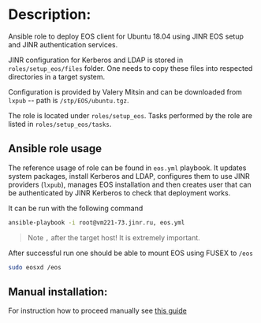 # Description:

Ansible role to deploy EOS client for Ubuntu 18.04 using JINR EOS setup and
JINR authentication services.

JINR configuration for Kerberos and LDAP is stored in `roles/setup_eos/files` folder. One
needs to copy these files into respected directories in a target system.

Configuration is provided by Valery Mitsin and can be downloaded from `lxpub` -- path is `/stp/EOS/ubuntu.tgz`.

The role is located under `roles/setup_eos`. Tasks performed by the role are
listed in `roles/setup_eos/tasks`.

## Ansible role usage

The reference usage of role can be found in `eos.yml` playbook. It updates
system packages, install Kerberos and LDAP, configures them to use JINR
providers (`lxpub`), manages EOS installation and then creates user that can be 
authenticated by JINR Kerberos to check that deployment works.

It can be run with the following command
```bash
ansible-playbook -i root@vm221-73.jinr.ru, eos.yml 
```
> Note `,` after the target host! It is extremely important.

After successful run one should be able to mount EOS using FUSEX to `/eos`

```bash
sudo eosxd /eos
```

## Manual installation:
For instruction how to proceed manually see [this guide](step-by-step-guide.md)

